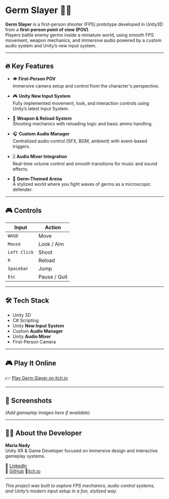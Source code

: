 # Germ Slayer 🎯🔬

**Germ Slayer** is a first-person shooter (FPS) prototype developed in Unity3D from a **first-person point of view (POV)**.  
Players battle enemy germs inside a miniature world, using smooth FPS movement, weapon mechanics, and immersive audio powered by a custom audio system and Unity’s new input system.

---

## 🔥 Key Features

- 👁️ **First-Person POV**  
  Immersive camera setup and control from the character's perspective.

- 🎮 **Unity New Input System**  
  Fully implemented movement, look, and interaction controls using Unity’s latest Input System.

- 🔫 **Weapon & Reload System**  
  Shooting mechanics with reloading logic and basic ammo handling.

- 🎧 **Custom Audio Manager**  
  Centralized audio control (SFX, BGM, ambient) with event-based triggers.

- 🎚️ **Audio Mixer Integration**  
  Real-time volume control and smooth transitions for music and sound effects.

- 💊 **Germ-Themed Arena**  
  A stylized world where you fight waves of germs as a microscopic defender.

---

## 🎮 Controls

| Input         | Action           |
|---------------|------------------|
| `WASD`        | Move             |
| `Mouse`       | Look / Aim       |
| `Left Click`  | Shoot            |
| `R`           | Reload           |
| `Spacebar`    | Jump             |
| `Esc`         | Pause / Quit     |

---

## 🛠️ Tech Stack

- Unity 3D 
- C# Scripting
- Unity **New Input System**
- Custom **Audio Manager**
- Unity **Audio Mixer**
- First-Person Camera

---

## 🎮 Play It Online

👉 [Play Germ Slayer on itch.io](https://marianady.itch.io/germ-slayer)

---

## 📸 Screenshots

*(Add gameplay images here if available)*

---

## 👩‍💻 About the Developer

**Maria Nady**  
Unity XR & Game Developer focused on immersive design and interactive gameplay systems.

🔗 [LinkedIn](https://www.linkedin.com/in/maria-nady99)  
🔗 [GitHub](https://github.com/MariaNady21)
🔗[itch.io](https://marianady.itch.io)

---

*This project was built to explore FPS mechanics, audio control systems, and Unity’s modern input setup in a fun, stylized way.*

